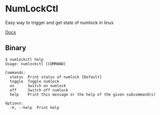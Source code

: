 # NumLockCtl

Easy way to trigger and get state of numlock in linux

[Docs](https://docs.rs/linux-numlockctl/)

## Binary

```
$ numlockctl help
Usage: numlockctl [COMMAND]

Commands:
  status  Print status of numlock [Default]
  toggle  Toggle numlock
  on      Switch on numlock
  off     Switch off numlock
  help    Print this message or the help of the given subcommand(s)

Options:
  -h, --help  Print help
```
